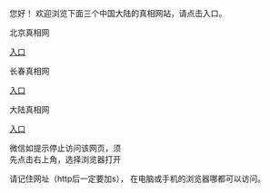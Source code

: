  
 您好！ 欢迎浏览下面三个中国大陆的真相网站，请点击入口。 <br/>
 
 
   北京真相网<br/>

 <a href="https://is.gd/ct1sNd" rel="nofollow">入口</a>

 长春真相网<br/>

 <a href="https://is.gd/Iwao6M" rel="nofollow">入口</a>
 
  大陆真相网<br/>
  
 <a href="https://is.gd/btFhrC" rel="nofollow">入口</a>
      
      


 

 微信如提示停止访问该网页，须<br>
 先点击右上角，选择浏览器打开<br>
 
 请记住网址（http后一定要加s）， 在电脑或手机的浏览器哪都可以访问。
 
 

